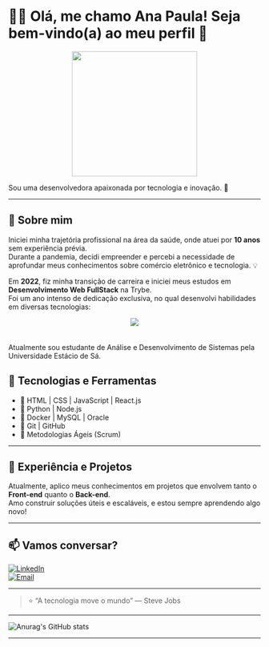 # 👩‍💻 Olá, me chamo Ana Paula! Seja bem-vindo(a) ao meu perfil 👋

<p align="center">
  <img src="https://media.giphy.com/media/L1R1tvI9svkIWwpVYr/giphy.gif" width="250" />
</p>

Sou uma desenvolvedora apaixonada por tecnologia e inovação. 🚀

---

## 🧠 Sobre mim

Iniciei minha trajetória profissional na área da saúde, onde atuei por **10 anos** sem experiência prévia.  
Durante a pandemia, decidi empreender e percebi a necessidade de aprofundar meus conhecimentos sobre comércio eletrônico e tecnologia. 💡

Em **2022**, fiz minha transição de carreira e iniciei meus estudos em **Desenvolvimento Web FullStack** na Trybe.  
Foi um ano intenso de dedicação exclusiva, no qual desenvolvi habilidades em diversas tecnologias:

<div align="center">
  <img src="https://skillicons.dev/icons?i=html,css,javascript,react,python,docker,mysql,oracle,git,github" />
</div><br><br>
Atualmente sou estudante de Análise e Desenvolvimento de Sistemas pela Universidade Estácio de Sá.


## 🔧 Tecnologias e Ferramentas

- 🔹 HTML | CSS | JavaScript | React.js  
- 🔹 Python | Node.js  
- 🔹 Docker | MySQL | Oracle  
- 🔹 Git | GitHub  
- 🔹 Metodologias Ágeis (Scrum)  

---

## 💼 Experiência e Projetos

Atualmente, aplico meus conhecimentos em projetos que envolvem tanto o **Front-end** quanto o **Back-end**.  
Amo construir soluções úteis e escaláveis, e estou sempre aprendendo algo novo!

---

## 📫 Vamos conversar?

[![LinkedIn](https://img.shields.io/badge/LinkedIn-blue?style=for-the-badge&logo=linkedin)](https://www.linkedin.com/in/ana-paula-oliveira-cardim/)  
[![Email](https://img.shields.io/badge/Email-EA4335?style=for-the-badge&logo=gmail&logoColor=white)](mailto:paulinhacardim@gmail.com)

---

> ⭐ “A tecnologia move o mundo” — Steve Jobs

---

![Anurag's GitHub stats](https://github-readme-stats.vercel.app/api?username=paulinhacardim&show_icons=true&theme=radical)

---


